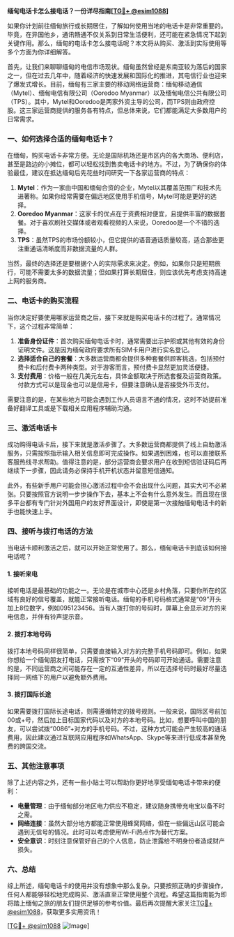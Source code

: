 **缅甸电话卡怎么接电话？一份详尽指南[[TG💪+ @esim1088](https://t.me/s/esim1088)]**

如果你计划前往缅甸旅行或长期居住，了解如何使用当地的电话卡是非常重要的。毕竟，在异国他乡，通讯畅通不仅关系到日常生活便利，还可能在紧急情况下起到关键作用。那么，缅甸的电话卡怎么接电话呢？本文将从购买、激活到实际使用等多个方面为你详细解答。

首先，让我们来聊聊缅甸的电信市场现状。缅甸虽然曾经是东南亚较为落后的国家之一，但在过去几年中，随着经济的快速发展和国际化的推进，其电信行业也迎来了爆发式增长。目前，缅甸有三家主要的移动网络运营商：缅甸移动通信（Mytel）、缅甸电信有限公司（Ooredoo Myanmar）以及缅甸电信公共有限公司（TPS）。其中，Mytel和Ooredoo是两家外资主导的公司，而TPS则由政府控股。这三家运营商提供的服务各有特点，但总体来说，它们都能满足大多数用户的日常需求。

### 一、如何选择合适的缅甸电话卡？

在缅甸，购买电话卡非常方便。无论是国际机场还是市区内的各大商场、便利店，甚至是路边的小摊位，都可以轻松找到售卖电话卡的地方。不过，为了确保你的体验最佳，建议在抵达缅甸后先花些时间研究一下各家运营商的特点：

1. **Mytel**：作为一家由中国和缅甸合资的企业，Mytel以其覆盖范围广和技术先进著称。如果你经常需要在偏远地区使用手机信号，Mytel可能是更好的选择。
2. **Ooredoo Myanmar**：这家卡的优点在于资费相对便宜，且提供丰富的数据套餐。对于喜欢刷社交媒体或者观看视频的人来说，Ooredoo是一个不错的选择。
3. **TPS**：虽然TPS的市场份额较小，但它提供的语音通话质量较高，适合那些更注重通话清晰度而非数据流量的人群。

当然，最终的选择还是要根据个人的实际需求来决定。例如，如果你只是短期旅行，可能不需要太多的数据流量；但如果打算长期居住，则应该优先考虑支持高速上网的服务商。

### 二、电话卡的购买流程

当你决定好要使用哪家运营商之后，接下来就是购买电话卡的过程了。通常情况下，这个过程非常简单：

1. **准备身份证件**：首次购买缅甸电话卡时，通常需要出示护照或其他有效的身份证明文件。这是因为缅甸政府要求所有SIM卡用户进行实名登记。
2. **选择适合自己的套餐**：大多数运营商都会提供多种套餐供顾客挑选，包括预付费卡和后付费卡两种类型。对于游客而言，预付费卡显然更加灵活便捷。
3. **支付费用**：价格一般在几美元左右，具体金额取决于所选套餐及运营商政策。付款方式可以是现金也可以是信用卡，但要注意确认是否接受外币支付。

需要注意的是，在某些地方可能会遇到工作人员语言不通的情况，这时不妨提前准备好翻译工具或是下载相关应用程序辅助沟通。

### 三、激活电话卡

成功购得电话卡后，接下来就是激活步骤了。大多数运营商都提供了线上自助激活服务，只需按照指示输入相关信息即可完成操作。如果遇到困难，也可以直接联系客服热线寻求帮助。值得注意的是，部分运营商会要求用户在收到短信验证码后再继续下一步骤，因此请务必保持手机开机状态并留意短信通知。

此外，有些新手用户可能会担心激活过程中会不会出现什么问题，其实大可不必紧张。只要按照官方说明一步步操作下去，基本上不会有什么意外发生。而且现在很多平台都有专门针对外国用户的友好界面设计，即使是第一次接触缅甸电话卡的新手也能快速上手。

### 四、接听与拨打电话的方法

当电话卡顺利激活之后，就可以开始正常使用了。那么，缅甸电话卡到底该如何接电话呢？

#### 1. 接听来电

接听电话是最基础的功能之一。无论是在城市中心还是乡村角落，只要你所在的区域有良好的信号覆盖，就能正常接听电话。缅甸的手机号码格式通常是“09”开头加上8位数字，例如095123456。当有人拨打你的号码时，屏幕上会显示对方的来电信息，并伴有铃声提示音。

#### 2. 拨打本地号码

拨打本地号码同样很简单，只需要直接输入对方的完整手机号码即可。例如，如果你想给一个缅甸朋友打电话，只需按下“09”开头的号码即可开始通话。需要注意的是，不同运营商之间可能存在一定的互通性差异，所以在选择号码时最好尽量选择同一网络下的用户以避免额外费用。

#### 3. 拨打国际长途

如果需要拨打国际长途电话，则需遵循特定的拨号规则。一般来说，国际区号前加00或+号，然后加上目标国家代码以及对方的本地号码。比如，想要呼叫中国的朋友，可以尝试拨“0086”+对方的手机号码。不过，这种方式可能会产生较高的通话费用，因此建议通过互联网应用程序如WhatsApp、Skype等来进行低成本甚至免费的跨国交流。

### 五、其他注意事项

除了上述内容之外，还有一些小贴士可以帮助你更好地享受缅甸电话卡带来的便利：

- **电量管理**：由于缅甸部分地区电力供应不稳定，建议随身携带充电宝以备不时之需。
- **网络连接**：虽然大部分地方都能正常使用蜂窝网络，但在一些偏远山区可能会遇到无信号的情况。此时可以考虑使用Wi-Fi热点作为替代方案。
- **安全意识**：时刻注意保管好自己的个人信息，防止泄露给不明身份者造成财产损失。

### 六、总结

综上所述，缅甸电话卡的使用并没有想象中那么复杂。只要按照正确的步骤操作，任何人都能够轻松地完成购买、激活直至正常使用整个流程。希望这篇指南能为即将踏上缅甸之旅的朋友们提供足够的参考价值。最后再次提醒大家关注[TG💪+ @esim1088](https://t.me/s/esim1088)，获取更多实用资讯！

[[TG💪+ @esim1088](https://t.me/s/esim1088) ![Image](https://i.postimg.cc/4NQfJmqS/Snipaste-2025-05-13-00-14-12.png)]